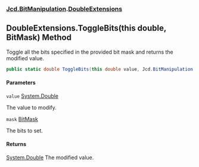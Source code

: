 ### [Jcd.BitManipulation](Jcd.BitManipulation.md 'Jcd.BitManipulation').[DoubleExtensions](Jcd.BitManipulation.DoubleExtensions.md 'Jcd.BitManipulation.DoubleExtensions')

## DoubleExtensions.ToggleBits(this double, BitMask) Method

Toggle all the bits specified in the provided bit mask and returns the modified value.

```csharp
public static double ToggleBits(this double value, Jcd.BitManipulation.BitMask mask);
```

#### Parameters

<a name='Jcd.BitManipulation.DoubleExtensions.ToggleBits(thisdouble,Jcd.BitManipulation.BitMask).value'></a>

`value` [System.Double](https://docs.microsoft.com/en-us/dotnet/api/System.Double 'System.Double')

The value to modify.

<a name='Jcd.BitManipulation.DoubleExtensions.ToggleBits(thisdouble,Jcd.BitManipulation.BitMask).mask'></a>

`mask` [BitMask](Jcd.BitManipulation.BitMask.md 'Jcd.BitManipulation.BitMask')

The bits to set.

#### Returns

[System.Double](https://docs.microsoft.com/en-us/dotnet/api/System.Double 'System.Double')
The modified value.